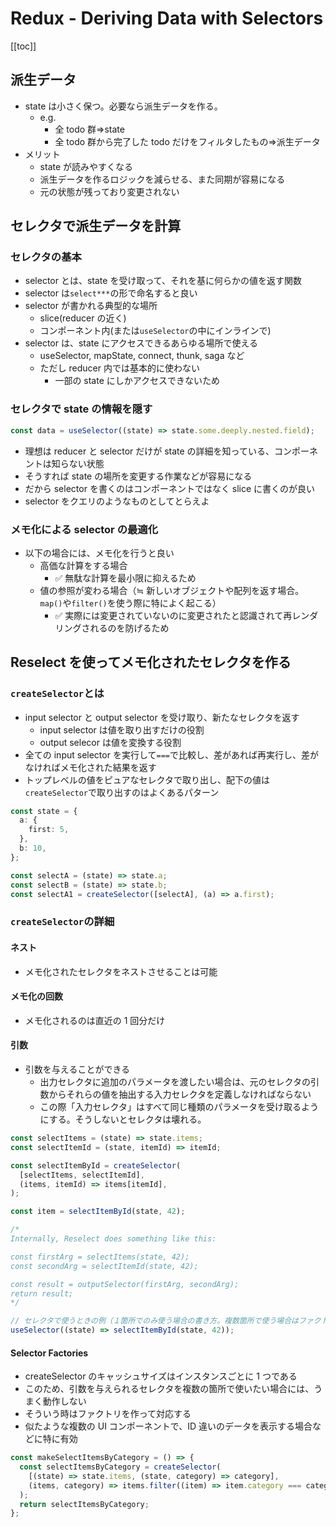 # Redux - Deriving Data with Selectors

[[toc]]

## 派生データ

- state は小さく保つ。必要なら派生データを作る。
  - e.g.
    - 全 todo 群=>state
    - 全 todo 群から完了した todo だけをフィルタしたもの=>派生データ
- メリット
  - state が読みやすくなる
  - 派生データを作るロジックを減らせる、また同期が容易になる
  - 元の状態が残っており変更されない

## セレクタで派生データを計算

### セレクタの基本

- selector とは、state を受け取って、それを基に何らかの値を返す関数
- selector は`select***`の形で命名すると良い
- selector が書かれる典型的な場所
  - slice(reducer の近く)
  - コンポーネント内(または`useSelector`の中にインラインで)
- selector は、state にアクセスできるあらゆる場所で使える
  - useSelector, mapState, connect, thunk, saga など
  - ただし reducer 内では基本的に使わない
    - 一部の state にしかアクセスできないため

### セレクタで state の情報を隠す

```ts
const data = useSelector((state) => state.some.deeply.nested.field);
```

- 理想は reducer と selector だけが state の詳細を知っている、コンポーネントは知らない状態
- そうすれば state の場所を変更する作業などが容易になる
- だから selector を書くのはコンポーネントではなく slice に書くのが良い
- selector をクエリのようなものとしてとらえよ

### メモ化による selector の最適化

- 以下の場合には、メモ化を行うと良い
  - 高価な計算をする場合
    - ✅ 無駄な計算を最小限に抑えるため
  - 値の参照が変わる場合（≒ 新しいオブジェクトや配列を返す場合。`map()`や`filter()`を使う際に特によく起こる）
    - ✅ 実際には変更されていないのに変更されたと認識されて再レンダリングされるのを防げるため

## Reselect を使ってメモ化されたセレクタを作る

### `createSelector`とは

- input selector と output selector を受け取り、新たなセレクタを返す
  - input selector は値を取り出すだけの役割
  - output selecor は値を変換する役割
- 全ての input selector を実行して`===`で比較し、差があれば再実行し、差がなければメモ化された結果を返す
- トップレベルの値をピュアなセレクタで取り出し、配下の値は`createSelector`で取り出すのはよくあるパターン

```ts
const state = {
  a: {
    first: 5,
  },
  b: 10,
};

const selectA = (state) => state.a;
const selectB = (state) => state.b;
const selectA1 = createSelector([selectA], (a) => a.first);
```

### `createSelector`の詳細

#### ネスト

- メモ化されたセレクタをネストさせることは可能

#### メモ化の回数

- メモ化されるのは直近の 1 回分だけ

#### 引数

- 引数を与えることができる
  - 出力セレクタに追加のパラメータを渡したい場合は、元のセレクタの引数からそれらの値を抽出する入力セレクタを定義しなければならない
  - この際「入力セレクタ」はすべて同じ種類のパラメータを受け取るようにする。そうしないとセレクタは壊れる。

```ts
const selectItems = (state) => state.items;
const selectItemId = (state, itemId) => itemId;

const selectItemById = createSelector(
  [selectItems, selectItemId],
  (items, itemId) => items[itemId],
);

const item = selectItemById(state, 42);

/*
Internally, Reselect does something like this:

const firstArg = selectItems(state, 42);
const secondArg = selectItemId(state, 42);

const result = outputSelector(firstArg, secondArg);
return result;
*/

// セレクタで使うときの例（１箇所でのみ使う場合の書き方。複数箇所で使う場合はファクトリが必要）
useSelector((state) => selectItemById(state, 42));
```

#### Selector Factories

- createSelector のキャッシュサイズはインスタンスごとに 1 つである
- このため、引数を与えられるセレクタを複数の箇所で使いたい場合には、うまく動作しない
- そういう時はファクトリを作って対応する
- 似たような複数の UI コンポーネントで、ID 違いのデータを表示する場合などに特に有効

```ts
const makeSelectItemsByCategory = () => {
  const selectItemsByCategory = createSelector(
    [(state) => state.items, (state, category) => category],
    (items, category) => items.filter((item) => item.category === category),
  );
  return selectItemsByCategory;
};
```
